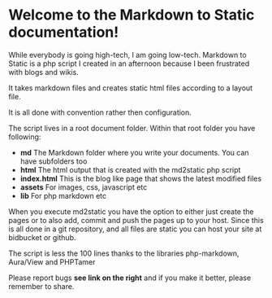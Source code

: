 

Welcome to the Markdown to Static documentation!
================================================

While everybody is going high-tech, I am going low-tech. 
Markdown to Static is a php script I created in an afternoon because I been frustrated with blogs and wikis.

It takes markdown files and creates static html files according to a layout file.

It is all done with convention rather then configuration.

The script lives in a root document folder. Within that root folder you have following:

 * **md** The Markdown folder where you write your documents. You can have subfolders too
 * **html** The html output that is created with the md2static php script
 * **index.html** This is the blog like page that shows the latest modified files
 * **assets** For images, css, javascript etc
 * **lib** For php markdown etc

When you execute md2static you have the option to either just create the pages or to also add, commit and push the pages up to your host.
Since this is all done in a git repository, and all files are static you can host your site at bidbucket or github.

The script is less the 100 lines thanks to the libraries php-markdown, Aura/View and PHPTamer

Please report bugs __see link on the right__ and if you make it better, please remember to share.

